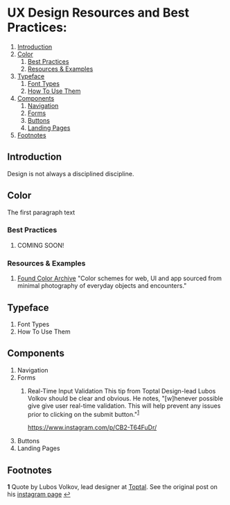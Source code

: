 # UX Design Resources and Best Practices:
1. [Introduction](#introduction)
2. [Color](#color)
    1. [Best Practices](#color-bestPractices)
    2. [Resources & Examples](#color-resources)
3. [Typeface](#typeface)
    1. [Font Types](#typeface-fontTypes)
    2. [How To Use Them](#typeface-howToUseThem)
4. [Components](#compontents)
    1. [Navigation](#components-navigation)
    2. [Forms](#components-forms)
    3. [Buttons](#compontents-buttons)
    4. [Landing Pages](#components-landingPages)
4. [Footnotes](#footnotes)

## Introduction <a name="introduction"></a>
Design is not always a disciplined discipline. 

## Color <a name="color"></a>
The first paragraph text

### Best Practices <a name="color-bestPractices"></a>
1. COMING SOON!

### Resources & Examples <a name="color-resources"></a>

1. [Found Color Archive](https://foundcolor.co/)
    "Color schemes for web, UI and app sourced from minimal photography of everyday objects and encounters." 

## Typeface <a name="typeface"></a>
1. Font Types <a name="typeface-fontTypes"></a>
2. How To Use Them <a name="typeface-howToUseThem"></a>

## Components <a name="components"></a>
1. Navigation <a name="components-navigation"></a>
2. Forms <a name="components-forms"></a>
    1. Real-Time Input Validation
        This tip from Toptal Design-lead Lubos Volkov should be clear and obvious. He notes, "[w]henever possible give give user real-time validation. This will help prevent any issues prior to clicking on the submit button."<sup id="a1">[1](#f1)</sup>

        https://www.instagram.com/p/CB2-T64FuDr/
3. Buttons <a name="components-buttons"></a>
4. Landing Pages <a name="components-landingPages"></a>

## Footnotes <a name="footnotes"></a>
<b id="f1">1</b> Quote by Lubos Volkov, lead designer at [Toptal](https://www.toptal.com). See the original post on his [instagram page](https://www.instagram.com/p/CB2-T64FuDr/)  [↩](#a1)
